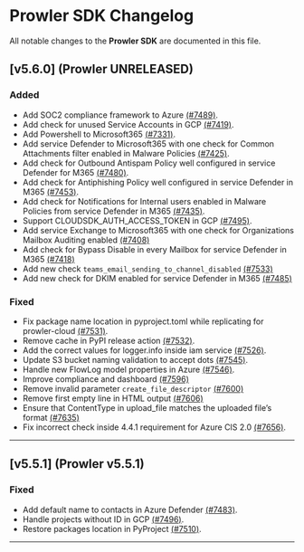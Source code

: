 # Prowler SDK Changelog

All notable changes to the **Prowler SDK** are documented in this file.

## [v5.6.0] (Prowler UNRELEASED)

### Added

- Add SOC2 compliance framework to Azure [(#7489)](https://github.com/prowler-cloud/prowler/pull/7489).
- Add check for unused Service Accounts in GCP [(#7419)](https://github.com/prowler-cloud/prowler/pull/7419).
- Add Powershell to Microsoft365 [(#7331)](https://github.com/prowler-cloud/prowler/pull/7331).
- Add service Defender to Microsoft365 with one check for Common Attachments filter enabled in Malware Policies [(#7425)](https://github.com/prowler-cloud/prowler/pull/7425).
- Add check for Outbound Antispam Policy well configured in service Defender for M365 [(#7480)](https://github.com/prowler-cloud/prowler/pull/7480).
- Add check for Antiphishing Policy well configured in service Defender in M365 [(#7453)](https://github.com/prowler-cloud/prowler/pull/7453).
- Add check for Notifications for Internal users enabled in Malware Policies from service Defender in M365 [(#7435)](https://github.com/prowler-cloud/prowler/pull/7435).
- Support CLOUDSDK_AUTH_ACCESS_TOKEN in GCP [(#7495)](https://github.com/prowler-cloud/prowler/pull/7495).
- Add service Exchange to Microsoft365 with one check for Organizations Mailbox Auditing enabled [(#7408)](https://github.com/prowler-cloud/prowler/pull/7408)
- Add check for Bypass Disable in every Mailbox for service Defender in M365 [(#7418)](https://github.com/prowler-cloud/prowler/pull/7418)
- Add new check `teams_email_sending_to_channel_disabled` [(#7533)](https://github.com/prowler-cloud/prowler/pull/7533)
- Add new check for DKIM enabled for service Defender in M365 [(#7485)](https://github.com/prowler-cloud/prowler/pull/7485)

### Fixed

- Fix package name location in pyproject.toml while replicating for prowler-cloud [(#7531)](https://github.com/prowler-cloud/prowler/pull/7531).
- Remove cache in PyPI release action [(#7532)](https://github.com/prowler-cloud/prowler/pull/7532).
- Add the correct values for logger.info inside iam service [(#7526)](https://github.com/prowler-cloud/prowler/pull/7526).
- Update S3 bucket naming validation to accept dots [(#7545)](https://github.com/prowler-cloud/prowler/pull/7545).
- Handle new FlowLog model properties in Azure [(#7546)](https://github.com/prowler-cloud/prowler/pull/7546).
- Improve compliance and dashboard [(#7596)](https://github.com/prowler-cloud/prowler/pull/7596)
- Remove invalid parameter `create_file_descriptor` [(#7600)](https://github.com/prowler-cloud/prowler/pull/7600)
- Remove first empty line in HTML output [(#7606)](https://github.com/prowler-cloud/prowler/pull/7606)
- Ensure that ContentType in upload_file matches the uploaded file’s format [(#7635)](https://github.com/prowler-cloud/prowler/pull/7635)
- Fix incorrect check inside 4.4.1 requirement for Azure CIS 2.0 [(#7656)](https://github.com/prowler-cloud/prowler/pull/7656).

---

## [v5.5.1] (Prowler v5.5.1)

### Fixed

- Add default name to contacts in Azure Defender [(#7483)](https://github.com/prowler-cloud/prowler/pull/7483).
- Handle projects without ID in GCP [(#7496)](https://github.com/prowler-cloud/prowler/pull/7496).
- Restore packages location in PyProject [(#7510)](https://github.com/prowler-cloud/prowler/pull/7510).

---
